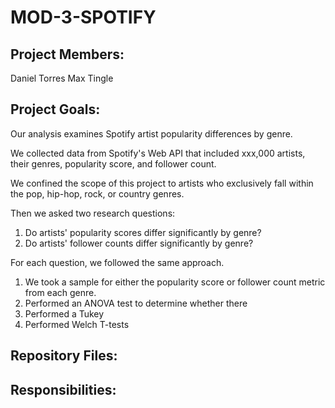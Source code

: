 # MOD-3-SPOTIFY

## Project Members:
Daniel Torres
Max Tingle

## Project Goals:
Our analysis examines Spotify artist popularity differences by genre.

We collected data from Spotify's Web API that included xxx,000 artists, their genres, popularity score, and follower count. 

We confined the scope of this project to artists who exclusively fall within the pop, hip-hop, rock, or country genres.

Then we asked two research questions:
1) Do artists' popularity scores differ significantly by genre?
2) Do artists' follower counts differ significantly by genre?

For each question, we followed the same approach.
1. We took a sample for either the popularity score or follower count metric from each genre. 
2. Performed an ANOVA test to determine whether there 
3. Performed a Tukey
4. Performed Welch T-tests


## Repository Files:



## Responsibilities:

